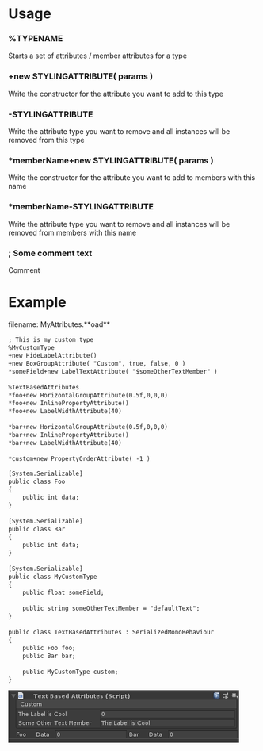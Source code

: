<h1>Usage</h1>

<h3>%TYPENAME</h3> 
Starts a set of attributes / member attributes for a type<br>

<h3>+new STYLINGATTRIBUTE( params )</h3>
Write the constructor for the attribute you want to add to this type

<h3>-STYLINGATTRIBUTE</h3>
Write the attribute type you want to remove and all instances will be removed from this type<br>

<h3>*memberName+new STYLINGATTRIBUTE( params )</h3>
Write the constructor for the attribute you want to add to members with this name

<h3>*memberName-STYLINGATTRIBUTE</h3>
Write the attribute type you want to remove and all instances will be removed from members with this name<br>

<h3>; Some comment text</h3>
Comment<br>

<h1>Example</h1>
filename: MyAttributes.**oad**<br>

~~~~
; This is my custom type
%MyCustomType
+new HideLabelAttribute()
+new BoxGroupAttribute( "Custom", true, false, 0 )
*someField+new LabelTextAttribute( "$someOtherTextMember" )

%TextBasedAttributes
*foo+new HorizontalGroupAttribute(0.5f,0,0,0)
*foo+new InlinePropertyAttribute()
*foo+new LabelWidthAttribute(40)

*bar+new HorizontalGroupAttribute(0.5f,0,0,0)
*bar+new InlinePropertyAttribute()
*bar+new LabelWidthAttribute(40)

*custom+new PropertyOrderAttribute( -1 )
~~~~
~~~~
[System.Serializable]
public class Foo
{
	public int data;
}

[System.Serializable]
public class Bar
{
	public int data;
}

[System.Serializable]
public class MyCustomType
{
	public float someField;

	public string someOtherTextMember = "defaultText";
}

public class TextBasedAttributes : SerializedMonoBehaviour
{
	public Foo foo;
	public Bar bar;

	public MyCustomType custom;
}
~~~~

![Example](Images~/TextBasedAttributesExample.png?raw=true "Example")
